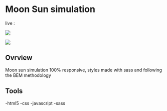 # Moon Sun simulation 
 
 live :

![](https://scontent.fbog2-5.fna.fbcdn.net/v/t39.30808-6/274948647_173925074962885_6290429063873832199_n.png?_nc_cat=110&ccb=1-5&_nc_sid=730e14&_nc_ohc=QBvGg1-TYlIAX_atrD-&_nc_ht=scontent.fbog2-5.fna&oh=00_AT9cOiTyxRTRfEW2DABcJXVFdlBQ1vvN8mC5UsfWbpPfUw&oe=622405CC)

![](https://scontent.fbog2-3.fna.fbcdn.net/v/t39.30808-6/274922954_173925071629552_3159740982298815699_n.png?_nc_cat=106&ccb=1-5&_nc_sid=730e14&_nc_ohc=rnVT-LB24wkAX_ql-SN&tn=BsSK83PwEuTDTdzs&_nc_ht=scontent.fbog2-3.fna&oh=00_AT9NpHcalWuHk8_8GTC_ZyCmHtOuTaZSNbdqFVaLiS_F3w&oe=62255D59)

## Ovrview
Moon sun simulation 100% responsive, styles made with sass and following the BEM methodology  

## Tools
-html5
-css
-javascript
-sass

